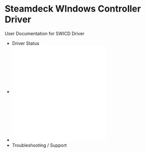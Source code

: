 # **S**teamdeck **WI**ndows **C**ontroller **D**river
User Documentation for SWICD Driver

* Driver Status
* ![Settings](/docs/Settings.md)
* ![Profiles](/docs/Profiles.md)
* Troubleshooting / Support